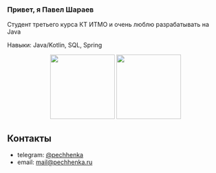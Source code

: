 ### Привет, я Павел Шараев

Студент третьего курса КТ ИТМО и очень люблю разрабатывать на Java

Навыки: Java/Kotlin, SQL, Spring

<p align='center'>
   <img height=150 src="https://github-readme-stats.vercel.app/api?username=pechhenka&show_icons=true&count_private=true"/>
   <img height=150 src="https://github-readme-stats.vercel.app/api/top-langs/?username=pechhenka&layout=compact"/>
</p>

## Контакты
* telegram: [@pechhenka](t.me/pechhenka)
* email: [mail@pechhenka.ru](mailto:mail@pechhenka.ru)
